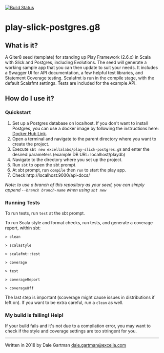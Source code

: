 [![Build Status](https://travis-ci.org/excellaco/play-slick-postgres.g8.svg?branch=master)](https://travis-ci.org/excellaco/play-slick-postgres.g8)

# play-slick-postgres.g8

## What is it?
A Giter8 seed (template) for standing up Play Framework (2.6.x) in Scala with Slick and Postgres, including Evolutions.
The seed will generate a working sample app that you can then update to suit your needs.
It includes a Swagger UI for API documentation, a few helpful test libraries, and Statement Coverage testing.
Scalafmt is run in the compile stage, with the default Scalafmt settings.
Tests are included for the example API.

## How do I use it?

### Quickstart
1. Set up a Postgres database on localhost. If you don't want to install Postgres, you can use a docker image by following the instructions here: [Docker Hub Link](https://hub.docker.com/_/postgres/).
2. Open a terminal and navigate to the parent directory where you want to create the project.
3. Execute `sbt new excellalabs/play-slick-postgres.g8` and enter the desired parameters
(example DB URL: localhost/playdb)
4. Navigate to the directory where you set up the project.
5. Run `sbt` to open the sbt prompt.
6. At sbt prompt, run `compile` then `run` to start the play app. 
8. Check http://localhost:9000/api-docs/

*Note: to use a branch of this repository as your seed, you can simply append `--branch branch-name` when using `sbt new`*

### Running Tests
To run tests, run `test` at the sbt prompt.

To run Scala style and format checks, run tests, and generate a coverage report, within sbt:

`> clean`

`> scalastyle`

`> scalafmt::test`

`> coverage`

`> test`

`> coverageReport`

`> coverageOff`

The last step is important (scoverage might cause issues in distributions if left on).
If you want to be extra careful, run a `clean` as well.

### My build is failing! Help!
If your build fails and it's not due to a compilation error, you may want to check
if the style and coverage settings are too stringent for you.

-----
Written in 2018 by Dale Gartman <dale.gartman@excella.com>
